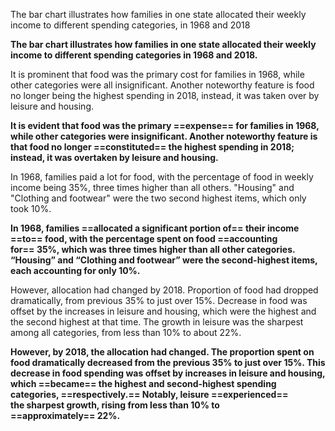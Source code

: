 The bar chart illustrates how families in one state allocated their weekly income to different spending categories, in 1968 and 2018

**The bar chart illustrates how families in one state allocated their weekly income to different spending categories in 1968 and 2018.**

It is prominent that food was the primary cost for families in 1968, while other categories were all insignificant. Another noteworthy feature is food no longer being the highest spending in 2018, instead, it was taken over by leisure and housing.

**It is evident that food was the primary ==expense== for families in 1968, while other categories were insignificant. Another noteworthy feature is that food no longer ==constituted== the highest spending in 2018; instead, it was overtaken by leisure and housing.**

In 1968, families paid a lot for food, with the percentage of food in weekly income being 35%, three times higher than all others. "Housing" and "Clothing and footwear" were the two second highest items, which only took 10%.

**In 1968, families ==allocated a significant portion of== their income ==to== food, with the percentage spent on food ==accounting for== 35%, which was three times higher than all other categories. “Housing” and “Clothing and footwear” were the second-highest items, each accounting for only 10%.**

However, allocation had changed by 2018. Proportion of food had dropped dramatically, from previous 35% to just over 15%. Decrease in food was offset by the increases in leisure and housing, which were the highest and the second highest at that time. The growth in leisure was the sharpest among all categories, from less than 10% to about 22%. 

**However, by 2018, the allocation had changed. The proportion spent on food dramatically decreased from the previous 35% to just over 15%. This decrease in food spending was offset by increases in leisure and housing, which ==became== the highest and second-highest spending categories, ==respectively.== Notably, leisure ==experienced== the sharpest growth, rising from less than 10% to ==approximately== 22%.**